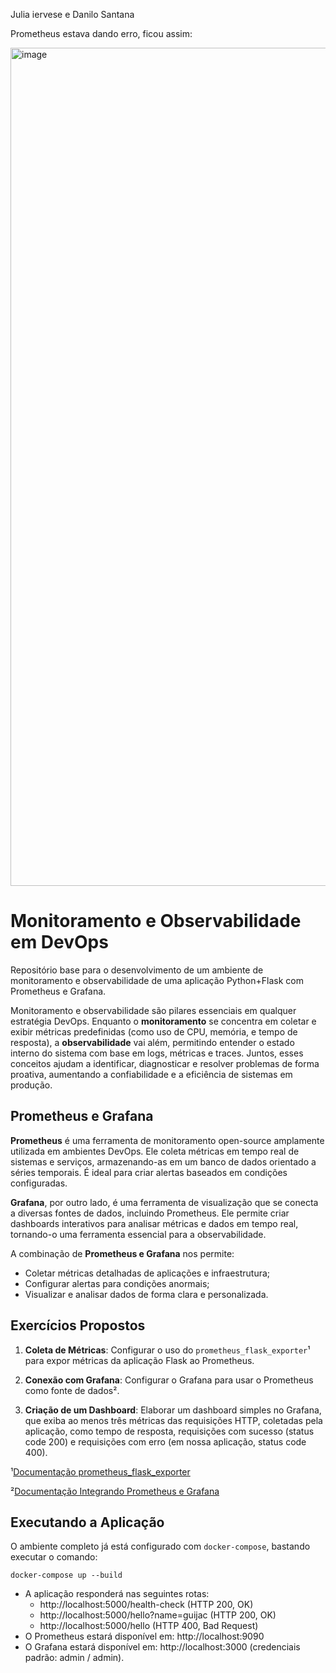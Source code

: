 Julia iervese e Danilo Santana

Prometheus estava dando erro, ficou assim:

<img width="2092" height="1341" alt="image" src="https://github.com/user-attachments/assets/86406f46-7df3-487f-9628-1e7f9782310c" />


# Monitoramento e Observabilidade em DevOps

Repositório base para o desenvolvimento de um ambiente de monitoramento e observabilidade de uma aplicação Python+Flask com Prometheus e Grafana.

Monitoramento e observabilidade são pilares essenciais em qualquer estratégia DevOps.
Enquanto o **monitoramento** se concentra em coletar e exibir métricas predefinidas (como uso de CPU, memória, e tempo de resposta), a **observabilidade** vai além, permitindo entender o estado interno do sistema com base em logs, métricas e traces.
Juntos, esses conceitos ajudam a identificar, diagnosticar e resolver problemas de forma proativa, aumentando a confiabilidade e a eficiência de sistemas em produção.

## Prometheus e Grafana

**Prometheus** é uma ferramenta de monitoramento open-source amplamente utilizada em ambientes DevOps. Ele coleta métricas em tempo real de sistemas e serviços, armazenando-as em um banco de dados orientado a séries temporais. É ideal para criar alertas baseados em condições configuradas.

**Grafana**, por outro lado, é uma ferramenta de visualização que se conecta a diversas fontes de dados, incluindo Prometheus. Ele permite criar dashboards interativos para analisar métricas e dados em tempo real, tornando-o uma ferramenta essencial para a observabilidade.

A combinação de **Prometheus e Grafana** nos permite:

- Coletar métricas detalhadas de aplicações e infraestrutura;
- Configurar alertas para condições anormais;
- Visualizar e analisar dados de forma clara e personalizada.

## Exercícios Propostos

1. **Coleta de Métricas**:
Configurar o uso do `prometheus_flask_exporter`¹ para expor métricas da aplicação Flask ao Prometheus.

2. **Conexão com Grafana**:
Configurar o Grafana para usar o Prometheus como fonte de dados².

3. **Criação de um Dashboard**:
Elaborar um dashboard simples no Grafana, que exiba ao menos três métricas das requisições HTTP, coletadas pela aplicação, como tempo de resposta, requisições com sucesso (status code 200) e requisições com erro (em nossa aplicação, status code 400).

¹[Documentação prometheus_flask_exporter](https://github.com/rycus86/prometheus_flask_exporter)

²[Documentação Integrando Prometheus e Grafana](https://grafana.com/docs/grafana/latest/datasources/prometheus/configure-prometheus-data-source/)

## Executando a Aplicação

O ambiente completo já está configurado com `docker-compose`, bastando executar o comando:

```
docker-compose up --build
```

- A aplicação responderá nas seguintes rotas: 
   - http://localhost:5000/health-check (HTTP 200, OK)
   - http://localhost:5000/hello?name=guijac (HTTP 200, OK)
   - http://localhost:5000/hello (HTTP 400, Bad Request)
- O Prometheus estará disponível em: http://localhost:9090
- O Grafana estará disponível em: http://localhost:3000 (credenciais padrão: admin / admin).
